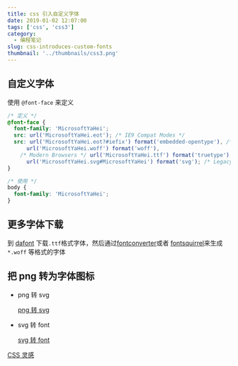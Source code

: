 ```yaml
---
title: css 引入自定义字体
date: 2019-01-02 12:07:00
tags: ['css', 'css3']
category:
  - 编程笔记
slug: css-introduces-custom-fonts
thumbnail: '../thumbnails/css3.png'
---
```


## 自定义字体

使用 `@font-face` 来定义

```css
/* 定义 */
@font-face {
  font-family: 'MicrosoftYaHei';
  src: url('MicrosoftYaHei.eot'); /* IE9 Compat Modes */
  src: url('MicrosoftYaHei.eot?#iefix') format('embedded-opentype'), /* IE6-IE8 */
      url('MicrosoftYaHei.woff') format('woff'),
    /* Modern Browsers */ url('MicrosoftYaHei.ttf') format('truetype'), /* Safari, Android, iOS */
      url('MicrosoftYaHei.svg#MicrosoftYaHei') format('svg'); /* Legacy iOS */
}

/* 使用 */
body {
  font-family: 'MicrosoftYaHei';
}
```

## 更多字体下载

到 [dafont](https://www.dafont.com/) 下载`.ttf`格式字体，然后通过[fontconverter](http://www.freefontconverter.com/)或者 [fontsquirrel](https://www.fontsquirrel.com/tools/webfont-generator)来生成 `*.woff` 等格式的字体

## 把 png 转为字体图标

- png 转 svg

  [png 转 svg](https://www.vectorizer.io/images/14816d4a82af904107025a28b4d49559/fault-huifu.html)

- svg 转 font

  [svg 转 font](https://icomoon.io/)

[CSS 灵感](https://chokcoco.github.io/CSS-Inspiration/#/)
